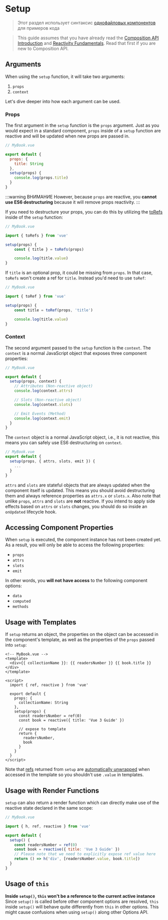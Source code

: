 # Setup

> Этот раздел использует синтаксис [однофайловых компонентов](single-file-component.md) для примеров кода

> This guide assumes that you have already read the [Composition API Introduction](composition-api-introduction.md) and [Reactivity Fundamentals](reactivity-fundamentals.md). Read that first if you are new to Composition API.

## Arguments

When using the `setup` function, it will take two arguments:

1. `props`
2. `context`

Let's dive deeper into how each argument can be used.

### Props

The first argument in the `setup` function is the `props` argument. Just as you would expect in a standard component, `props` inside of a `setup` function are reactive and will be updated when new props are passed in.

```js
// MyBook.vue

export default {
  props: {
    title: String
  },
  setup(props) {
    console.log(props.title)
  }
}
```

:::warning ВНИМАНИЕ
However, because `props` are reactive, you **cannot use ES6 destructuring** because it will remove props reactivity.
:::

If you need to destructure your props, you can do this by utilizing the [toRefs](reactivity-fundamentals.md#destructuring-reactive-state) inside of the `setup` function:

```js
// MyBook.vue

import { toRefs } from 'vue'

setup(props) {
	const { title } = toRefs(props)

	console.log(title.value)
}
```

If `title` is an optional prop, it could be missing from `props`. In that case, `toRefs` won't create a ref for `title`. Instead you'd need to use `toRef`:

```js
// MyBook.vue

import { toRef } from 'vue'

setup(props) {
	const title = toRef(props, 'title')

	console.log(title.value)
}
```

### Context

The second argument passed to the `setup` function is the `context`. The `context` is a normal JavaScript object that exposes three component properties:

```js
// MyBook.vue

export default {
  setup(props, context) {
    // Attributes (Non-reactive object)
    console.log(context.attrs)

    // Slots (Non-reactive object)
    console.log(context.slots)

    // Emit Events (Method)
    console.log(context.emit)
  }
}
```

The `context` object is a normal JavaScript object, i.e., it is not reactive, this means you can safely use ES6 destructuring on `context`.

```js
// MyBook.vue
export default {
  setup(props, { attrs, slots, emit }) {
    ...
  }
}
```

`attrs` and `slots` are stateful objects that are always updated when the component itself is updated. This means you should avoid destructuring them and always reference properties as `attrs.x` or `slots.x`. Also note that unlike `props`, `attrs` and `slots` are **not** reactive. If you intend to apply side effects based on `attrs` or `slots` changes, you should do so inside an `onUpdated` lifecycle hook.

## Accessing Component Properties

When `setup` is executed, the component instance has not been created yet. As a result, you will only be able to access the following properties:

- `props`
- `attrs`
- `slots`
- `emit`

In other words, you **will not have access** to the following component options:

- `data`
- `computed`
- `methods`

## Usage with Templates

If `setup` returns an object, the properties on the object can be accessed in the component's template, as well as the properties of the `props` passed into `setup`:

```vue
<!-- MyBook.vue -->
<template>
  <div>{{ collectionName }}: {{ readersNumber }} {{ book.title }}</div>
</template>

<script>
  import { ref, reactive } from 'vue'

  export default {
    props: {
      collectionName: String
    },
    setup(props) {
      const readersNumber = ref(0)
      const book = reactive({ title: 'Vue 3 Guide' })

      // expose to template
      return {
        readersNumber,
        book
      }
    }
  }
</script>
```

Note that [refs](../api/refs-api.md#ref) returned from `setup` are [automatically unwrapped](reactivity-fundamentals.md#ref-unwrapping) when accessed in the template so you shouldn't use `.value` in templates.

## Usage with Render Functions

`setup` can also return a render function which can directly make use of the reactive state declared in the same scope:

```js
// MyBook.vue

import { h, ref, reactive } from 'vue'

export default {
  setup() {
    const readersNumber = ref(0)
    const book = reactive({ title: 'Vue 3 Guide' })
    // Please note that we need to explicitly expose ref value here
    return () => h('div', [readersNumber.value, book.title])
  }
}
```

## Usage of `this`

**Inside `setup()`, `this` won't be a reference to the current active instance** Since `setup()` is called before other component options are resolved, `this` inside `setup()` will behave quite differently from `this` in other options. This might cause confusions when using `setup()` along other Options API.
